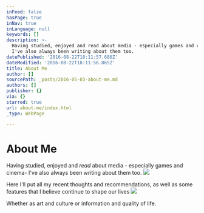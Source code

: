 ```yaml
---
inFeed: false
hasPage: true
inNav: true
inLanguage: null
keywords: []
description: >-
  Having studied, enjoyed and read about media - especially games and cinema-
  I've also always been writing about them too.
datePublished: '2016-08-22T18:11:57.686Z'
dateModified: '2016-08-22T18:11:56.865Z'
title: About Me
author: []
sourcePath: _posts/2016-05-03-about-me.md
authors: []
publisher: {}
via: {}
starred: true
url: about-me/index.html
_type: WebPage

---
```

# About Me

Having studied, enjoyed and _read_ about media - especially games and cinema- I've also always been writing about them too.
![](https://the-grid-user-content.s3-us-west-2.amazonaws.com/11b36141-9708-4756-b2ae-3c8dfb6e15be.jpg)

Here I'll put all my recent thoughts and recommendations, as well as some features that I believe continue to shape our lives
![](https://the-grid-user-content.s3-us-west-2.amazonaws.com/db90a97b-ca76-47cd-9125-1ee76abc6a50.jpg)

Whether as art and culture or information and quality of life.